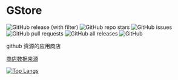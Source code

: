 # GStore
![GitHub release (with filter)](https://img.shields.io/github/v/release/sunO2/GStore?style=flat&refresh=0)
![GitHub repo stars](https://img.shields.io/github/stars/sunO2/GStore?style=flat&refresh=0)
![GitHub issues](https://img.shields.io/github/issues/sunO2/GStore?style=flat&refresh=0)
![GitHub pull requests](https://img.shields.io/github/issues-pr/sunO2/GStore?style=flat&refresh=0)
![GitHub all releases](https://img.shields.io/github/downloads/sunO2/GStore/total?style=flat&refresh=0)
![GitHub](https://img.shields.io/github/license/sunO2/GStore?style=flat&refresh=0)


github 资源的应用商店 

[商店数据来源](https://github.com/sunO2/GStore-Repositorys)


[![Top Langs](https://github-readme-stats.vercel.app/api/top-langs/?username=sunO2&theme=shades-of-purple)](https://github.com/sunO2)
